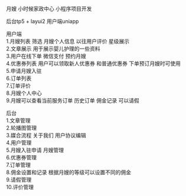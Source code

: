 月嫂 小时候家政中心 小程序项目开发  

后台tp5 + layui2  用户端uniapp

用户端   
1.月嫂列表 筛选 月嫂个人信息 以往用户评价 星级展示  
2.文章展示 用于展示婴儿护理的一些资料  
3.用户在线下单  微信支付  预约月嫂  
4.优惠券列表  用户可以领取新人优惠券 和普通优惠券 下单预订月嫂时可使用  
5.申请月嫂入驻  
6.订单列表  
7.订单评价  
8.月嫂个人中心  
9.月嫂可以查看当前服务订单 历史订单 佣金记录 可以请假  

后台  
1.文章管理   
2.轮播图管理  
3.媒合流程 关于我们 用户协议编辑  
4.用户管理   
5.月嫂入驻申请  月嫂管理  
6.优惠券管理  
7.订单管理  
8.佣金设置和记录  根据月嫂的等级可以设置不同的佣金  
9.请假管理  
10.评价管理  
